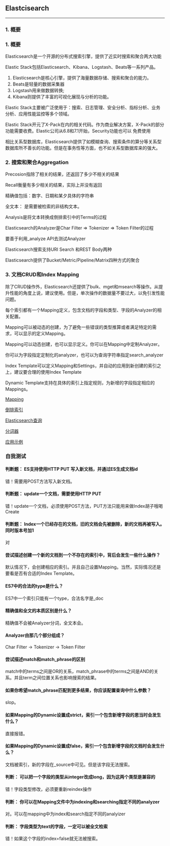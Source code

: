 ## Elastcisearch

-----
### 1. 概要

### 1. 概要

Elasticsearch是一个开源的分布式搜索引擎，提供了近实时搜索和聚合两大功能

Elastic Stack包括Elasticsearch、Kibana、Logstash、Beats等一系列产品。

1. Elasticsearch是核心引擎，提供了海量数据存储、搜索和聚合的能力。
1. Beats是轻量的数据采集器
1. Logstash用来做数据转换;
1. Kibana则提供了丰富的可视化展现与分析的功能。

Elastic Stack主要被广泛使用于：搜索、日志管理、安全分析、指标分析、业务分析、应用性能监控等多个领域。

Elastic Stack开元了X-Pack在内的相关代码。作为商业解决方案，X-Pack的部分功能需要收费。Elastic公司从6.8和7.1开始，Security功能也可以 免费使用

相比关系型数据库，Elasticsearch提供了如模糊查询、搜索条件的算分等关系型数据库所不善长的功能。但是在事务性等方面，也不如关系型数据库来的强大。

### 2. 搜索和聚合Aggregation

Precosion指除了相关的结果，还返回了多少不相关的结果

Recall衡量有多少相关的结果，实际上并没有返回

精确值包括：数字、日期和某夕具体的字符串

全文本： 是需要被检索的非结构文本。
 
Analysis是将文本转换成倒排索引中的Terms的过程

Elasticsearch的Analyzer是Char Filter => Tokenizer => Token Filter的过程

要善于利用_analyze API去测试Analyzer

Elasticsearch搜索支持URI Search 和REST Body两种

Elasticsearch提供了Bucket/Metric/Pipeline/Matrix四种方式的聚合

### 3. 文档CRUD和Index Mapping

除了CRUD操作外，Elasticsearch还提供了bulk、mget和msearch等操作。从提升性能的角度上说，建议使用。但是，单次操作的数据量不要过大，以免引发性能问题。

每个索引都有一个Mapping定义，包含文档的字段和类型、字段的Analyzer的相关配置。

Mapping可以被动态的创建，为了避免一些错误的类型推算或者满足特定的需求，可以显示的定义Mapping。

Mapping可以动态创建，也可以显示定义。你可以在Mapping中定制Analyzer。

你可以为字段指定定制化的analyzer，也可以为查询字符串指定search_analyzer

Index Template可以定义Mapping和Settings，并自动的应用到新创建的索引之上，建议要合理的使用Index Template

Dynamic Template支持在具体的索引上指定规则，为新增的字段指定相应的Mappings。

[Mapping](Mapping/Mapping.md)

[倒排索引](Inverted_index.md)

[Elasticsearch查询](Query/Query.md)

[分词器](Analyzer.md)

[应用示例](Elasticsearch_SpringBoot.md)


### 自我测试

#### 判断题： ES支持使用HTTP PUT 写入新文档，并通过ES生成文档id

错！需要用POST方法写入新文档。

#### 判断题： update一个文档，需要使用HTTP PUT

错！update一个文档，必须使用POST方法，PUT方法只能用来做Index胡子哦喝Create

#### 判断题： Index一个已经存在的文档，旧的文档会先被删除，新的文档再被写入。同时版本号加1

对

#### 尝试描述创建一个新的文档到一个不存在的索引中，背后会发生一些什么操作？

默认情况下，会创建相应的索引。并且自己设置Mapping。当然，实际情况还是要看是否有合适的Index Template。

#### ES7中的合法的type是什么？

ES7中一个索引只能有一个type，合法名字是_doc

#### 精确值和全文的本质区别是什么？

精确值不会被Analyzer分词，全文本会。

#### Analyzer由那几个部分组成？

Char Filter -> Tokenizer -> Token Filter

#### 尝试描述match和match_phrase的区别

match中的terms之间是OR的关系，match_phrase中的terms之间是AND的关系。并且term之间位置关系也影响搜索的结果。

#### 如果你希望match_phrase匹配到更多结果，你应该配置查询中什么参数？

slop。

#### 如果Mapping的Dynamic设置成strict，索引一个包含新增字段的恩当时会发生什么？

直接报错。

#### 如果Mapping的Dynamic设置成false，索引一个包含新增字段的文档时会发生什么？

文档被索引，新的字段在_source中可见。但是该字段无法搜索。

#### 判断： 可以把一个字段的类型从integer改成long，因为这两个类型是兼容的

错！字段类型修改，必须要重新reindex操作

#### 判断： 你可以在Mapping文件中为indexing和searching指定不同的analyzer

对。可以在mapping中为index和search指定不同的analyizer

#### 判断： 字段类型为text的字段，一定可以被全文检索

错！如果这个字段的index=false就无法被搜索。

